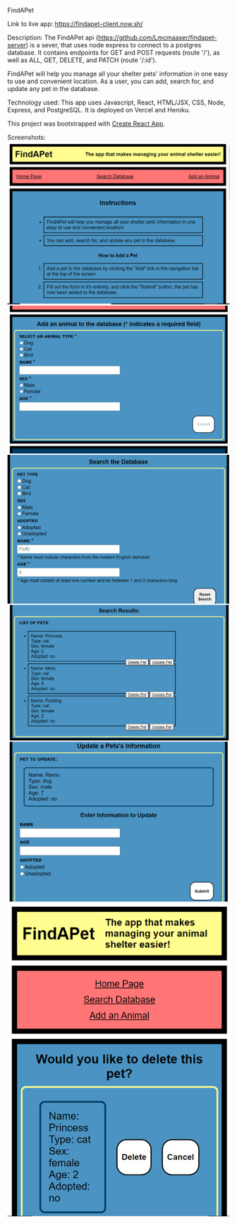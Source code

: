 FindAPet

Link to live app: https://findapet-client.now.sh/

Description:
  The FindAPet api (https://github.com/Lmcmaaser/findapet-server) is a sever, that uses node express to connect to a postgres database. It contains endpoints for GET and POST requests (route '/'), as well as ALL, GET, DELETE, and PATCH (route '/:id').

  FindAPet will help you manage all your shelter pets' information in one easy to use and convenient location. As a user, you can add, search for, and update any pet in the database.

Technology used:
  This app uses Javascript, React, HTML/JSX, CSS, Node, Express, and PostgreSQL. It is deployed on Vercel and Heroku.

  This project was bootstrapped with [Create React App](https://github.com/facebook/create-react-app).

Screenshots:
![Screenshot of FindAPet Home Page](screenshots/findapet-screenshot-home.png)
![Screenshot of FindAPet Add Form Page](screenshots/findapet-screenshot-add.png)
![Screenshot of FindAPet Search Filter](screenshots/findapet-screenshot-search.png)
![Screenshot of FindAPet Search Results](screenshots/findapet-screenshot-results.png)
![Screenshot of FindAPet Update Page](screenshots/findapet-screenshot-update.png)
![Screenshot of FindAPet Delete Page](screenshots/findapet-screenshot-delete.png)
